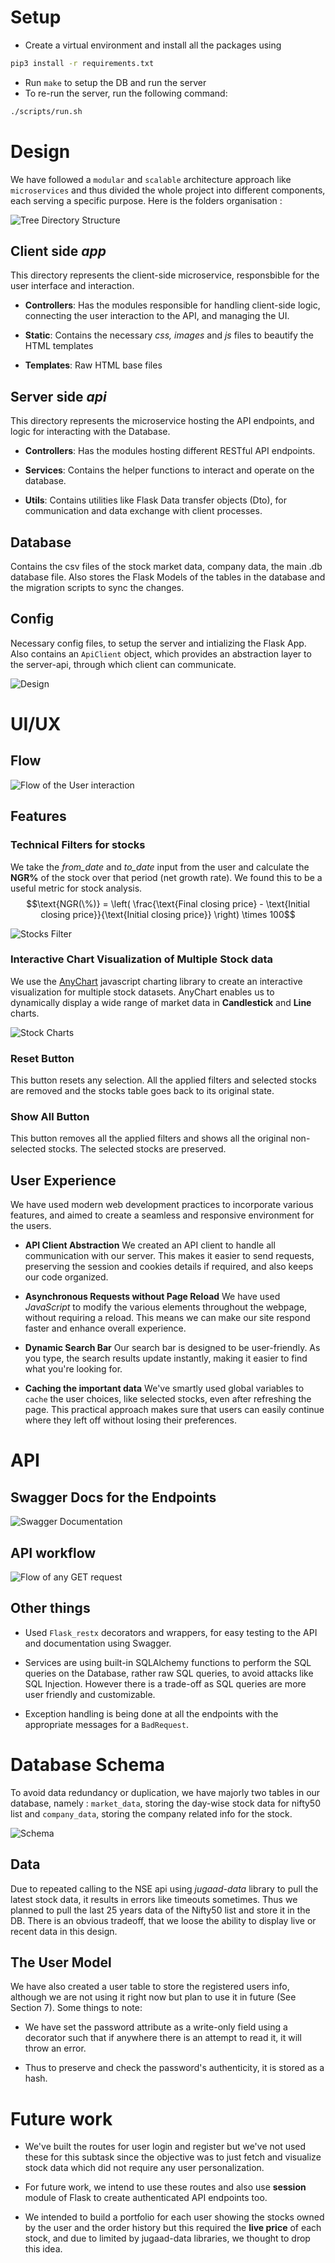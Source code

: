 
# Setup
- Create a virtual environment and install all the packages using 
```bash
pip3 install -r requirements.txt
```
- Run `make` to setup the DB and run the server
- To re-run the server, run the following command:
```bash
./scripts/run.sh
```
# Design

We have followed a `modular` and `scalable` architecture approach like
`microservices`
and thus divided the whole project into different components, each
serving a specific purpose. Here is the folders organisation :

![Tree Directory Structure](./screenshots/tree_dir.png)

## Client side *app*

This directory represents the client-side microservice, responsbible for
the user interface and interaction.

-   **Controllers**: Has the modules responsible for handling
    client-side logic, connecting the user interaction to the API, and
    managing the UI.

-   **Static**: Contains the necessary *css, images* and *js* files to
    beautify the HTML templates

-   **Templates**: Raw HTML base files

## Server side *api*

This directory represents the microservice hosting the API endpoints,
and logic for interacting with the Database.

-   **Controllers**: Has the modules hosting different RESTful API
    endpoints.

-   **Services**: Contains the helper functions to interact and operate
    on the database.

-   **Utils**: Contains utilities like Flask Data transfer objects
    (Dto), for communication and data exchange with client processes.

## Database

Contains the csv files of the stock market data, company data, the main
.db database file. Also stores the Flask Models of the tables in the
database and the migration scripts to sync the changes.

## Config

Necessary config files, to setup the server and intializing the Flask
App. Also contains an `ApiClient` object, which provides an abstraction layer to the server-api, through which client can communicate.

![Design](./screenshots/design.png)

# UI/UX

## Flow

![Flow of the User interaction](./screenshots/ui_flow.png)

## Features

### Technical Filters for stocks

We take the *from_date* and *to_date* input from the user and calculate
the **NGR%** of the stock over that period (net growth rate). We found
this to be a useful metric for stock analysis.
$$\text{NGR(\%)} = \left( \frac{\text{Final closing price} - \text{Initial closing price}}{\text{Initial closing price}} \right) \times 100$$

![Stocks Filter](./screenshots/filter.png)

### Interactive Chart Visualization of Multiple Stock data

We use the [AnyChart](https://docs.anychart.com) javascript charting
library to create an interactive visualization for multiple stock
datasets. AnyChart enables us to dynamically display a wide range of
market data in **Candlestick** and **Line** charts.

![Stock Charts](./screenshots/graph.png)

### Reset Button

This button resets any selection. All the applied filters and selected
stocks are removed and the stocks table goes back to its original state.

### Show All Button

This button removes all the applied filters and shows all the original
non-selected stocks. The selected stocks are preserved.

## User Experience

We have used modern web development practices to incorporate various
features, and aimed to create a seamless and responsive environment for
the users.

-   **API Client Abstraction** We created an API client to handle all
    communication with our server. This makes it easier to send
    requests, preserving the session and cookies details if required,
    and also keeps our code organized.

-   **Asynchronous Requests without Page Reload** We have used
    *JavaScript* to modify the various elements throughout the webpage,
    without requiring a reload. This means we can make our site respond
    faster and enhance overall experience.

-   **Dynamic Search Bar** Our search bar is designed to be
    user-friendly. As you type, the search results update instantly,
    making it easier to find what you're looking for.

-   **Caching the important data** We've smartly used global variables
    to `cache` the user choices, like selected stocks, even after
    refreshing the page. This practical approach makes sure that users
    can easily continue where they left off without losing their
    preferences.

# API

## Swagger Docs for the Endpoints

![Swagger Documentation](./screenshots/api_swagger.png)

## API workflow

![Flow of any GET request](./screenshots/api_flow.png)

## Other things

-   Used `Flask_restx` decorators and wrappers, for easy testing to the
    API and documentation using Swagger.

-   Services are using built-in SQLAlchemy functions to perform the SQL
    queries on the Database, rather raw SQL queries, to avoid attacks
    like SQL Injection. However there is a trade-off as SQL queries are
    more user friendly and customizable.

-   Exception handling is being done at all the endpoints with the
    appropriate messages for a `BadRequest`.

# Database Schema

To avoid data redundancy or duplication, we have majorly two tables in
our database, namely :
`market_data`,
storing the day-wise stock data for nifty50 list and
`company_data`,
storing the company related info for the stock.

![Schema](./screenshots/db_schema.png)

## Data

Due to repeated calling to the NSE api using *jugaad-data* library to
pull the latest stock data, it results in errors like timeouts
sometimes. Thus we planned to pull the last 25 years data of the Nifty50
list and store it in the DB. There is an obvious tradeoff, that we loose
the ability to display live or recent data in this design.

## The User Model

We have also created a user table to store the registered users info,
although we are not using it right now but plan to use it in future (See
Section 7). Some things to note:

-   We have set the password attribute as a write-only field using a
    decorator such that if anywhere there is an attempt to read it, it
    will throw an error.

-   Thus to preserve and check the password's authenticity, it is stored
    as a hash.

# Future work

-   We've built the routes for user login and register but we've not
    used these for this subtask since the objective was to just fetch
    and visualize stock data which did not require any user
    personalization.

-   For future work, we intend to use these routes and also use
    **session** module of Flask to create authenticated API endpoints
    too.

-   We intended to build a portfolio for each user showing the stocks
    owned by the user and the order history but this required the **live
    price** of each stock, and due to limited by jugaad-data libraries,
    we thought to drop this idea.
